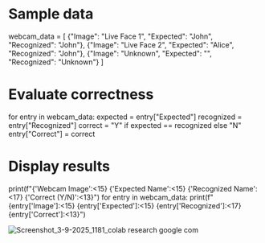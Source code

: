 # Sample data
webcam_data = [
    {"Image": "Live Face 1", "Expected": "John", "Recognized": "John"},
    {"Image": "Live Face 2", "Expected": "Alice", "Recognized": "John"},
    {"Image": "Unknown", "Expected": "", "Recognized": "Unknown"}
]

# Evaluate correctness
for entry in webcam_data:
    expected = entry["Expected"]
    recognized = entry["Recognized"]
    correct = "Y" if expected == recognized else "N"
    entry["Correct"] = correct

# Display results
print(f"{'Webcam Image':<15} {'Expected Name':<15} {'Recognized Name':<17} {'Correct (Y/N)':<13}")
for entry in webcam_data:
    print(f"{entry['Image']:<15} {entry['Expected']:<15} {entry['Recognized']:<17} {entry['Correct']:<13}")

![Screenshot_3-9-2025_1181_colab research google com](https://github.com/user-attachments/assets/474e25a5-d945-4c20-8d16-a5b0bee9249f)
